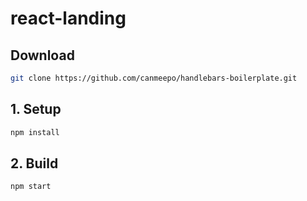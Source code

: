 # react-landing

## Download 
```bash
git clone https://github.com/canmeepo/handlebars-boilerplate.git
```
## 1. Setup
```bash
npm install
```
## 2. Build
```bash
npm start
```

